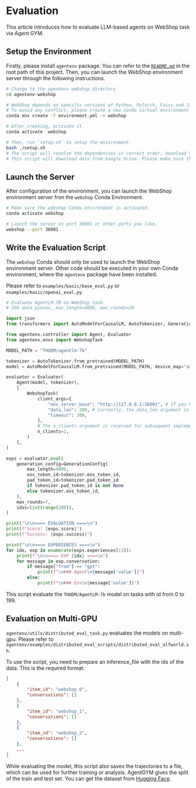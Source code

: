 # Evaluation

This article introduces how to evaluate LLM-based agents on WebShop task via Agent GYM.

## Setup the Environment

Firstly, please install `agentenv` package. You can refer to the [`README.md`](/README.md) in the root path of this project. Then, you can launch the WebShop environment server through the following instructions.

```bash
# Change to the agentenv-webshop directory
cd agentenv-webshop

# WebShop depends on specific versions of Python, PyTorch, Faiss and Java.
# To avoid any conflict, please create a new Conda virtual environment.
conda env create -f environment.yml -n webshop

# After creating, activate it.
conda activate  webshop

# Then, run `setup.sh` to setup the environment.
bash ./setup.sh
# The script will resolve the dependencies in correct order, download the dataset and install the agentenv-webshop server.
# This script will download data from Google Drive. Please make sure that the network is available.
```

## Launch the Server

After configuration of the environment, you can launch the WebShop environment server fron the `webshop` Conda Environment.

```bash
# Make sure the webshop Conda environment is activated.
conda activate webshop

# Launch the server on port 36001 or other ports you like.
webshop --port 36001
```

## Write the Evaluation Script

The `webshop` Conda should only be used to launch the WebShop environment server. Other code should be executed in your own Conda environment, where the `agentenv` package have been installed.

Please refer to `examples/basic/base_eval.py` or  `examples/basic/openai_eval.py`.

```python
# Evaluate AgentLM-7B on WebShop task.
# 200 data pieces, max_length=4096, max_rounds=20

import json
from transformers import AutoModelForCausalLM, AutoTokenizer, GenerationConfig

from agentenv.controller import Agent, Evaluator
from agentenv.envs import WebshopTask

MODEL_PATH = "THUDM/agentlm-7b"

tokenizer = AutoTokenizer.from_pretrained(MODEL_PATH)
model = AutoModelForCausalLM.from_pretrained(MODEL_PATH, device_map="auto", trust_remote_code=True).eval()

evaluator = Evaluator(
    Agent(model, tokenizer),
    [
        WebshopTask(
            client_args={
                "env_server_base": "http://127.0.0.1:36001", # If you have modified the port, modify it here.
                "data_len": 200, # Currently, the data_len argument is of no use. It will be removed in future versions.
                "timeout": 300,
            },
            # The n_clients argument is reserved for subsequent implementations of batch generation. Please leave it at 1.
            n_clients=1,
        )
    ],
)

exps = evaluator.eval(
    generation_config=GenerationConfig(
        max_length=4096,
        eos_token_id=tokenizer.eos_token_id,
        pad_token_id=tokenizer.pad_token_id
        if tokenizer.pad_token_id is not None
        else tokenizer.eos_token_id,
    ),
    max_rounds=7,
    idxs=list(range(200)),
)

print("\n\n==== EVALUATION ====\n")
print(f"Score: {exps.score}")
print(f"Success: {exps.success}")

print("\n\n==== EXPERIENCES ====\n")
for idx, exp in enumerate(exps.experiences[:3]):
    print(f"\n\n==== EXP {idx} ====\n")
    for message in exp.conversation:
        if message["from"] == "gpt":
            print(f"\n### Agent\n{message['value']}")
        else:
            print(f"\n### Env\n{message['value']}")

```

This script evaluate the `THUDM/AgentLM-7b` model on tasks with id from 0 to 199.

## Evaluation on Multi-GPU

`agentenv/utils/distributed_eval_task.py` evaluates the models on multi-gpu. Please refer to `agentenv/examples/distributed_eval_scripts/distributed_eval_alfworld.sh`.

To use the script, you need to prepare an inference_file with the ids of the data. This is the required format:

```json
[
    {
        "item_id": "webshop_0",
        "conversations": []
    },
    {
        "item_id": "webshop_1",
        "conversations": []
    },
    {
        "item_id": "webshop_2",
        "conversations": []
    },
    ...
]
```

While evaluating the model, this script also saves the trajectories to a file, which can be used for further training or analysis. AgentGYM gives the split of the train and test set. You can get the dataset from [Hugging Face](https://huggingface.co/AgentGym).
